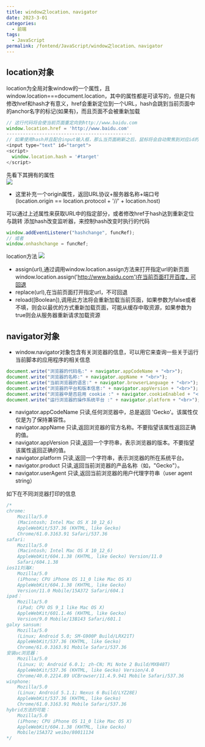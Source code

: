 ```yaml
---
title: window之location、navigator  
date: 2023-3-01
categories:
  - 前端
tags:
  - JavaScript
permalink: /fontend/JavaScript/window之location、navigator
---
```


## location对象

location为全局对象window的一个属性，且window.location===document.location，其中的属性都是可读写的，但是只有修改href和hash才有意义，href会重新定位到一个URL，hash会跳到当前页面中的anchor名字的标记(如果有)，而且页面不会被重新加载
```js
// 这行代码将会使当前页面重定向到http://www.baidu.com
window.location.href = 'http://www.baidu.com'
----------------------------------------------
// 如果使用hash并且配合input输入框，那么当页面刷新之后，鼠标将会自动聚焦到对应id的input输入框，
<input type="text" id="target">
<script>
  window.location.hash = '#target'
</script>
```
先看下其拥有的属性  
![](http://file.cqcdq.top/HEEASmhvywa7nJOnd0MHmwNUQo67Kl7j/loc%E5%B1%9E%E6%80%A7.png)  
- 这里补充一个origin属性，返回URL协议+服务器名称+端口号 (location.origin == location.protocol + '//' + location.host)

可以通过上述属性来获取URL中的指定部分，或者修改href于hash达到重新定位与跳转
添加hash改变监听器，来控制hash改变时执行的代码
```js
window.addEventListener("hashchange", funcRef);
// 或者
window.onhashchange = funcRef;
```
location方法
![](http://file.cqcdq.top/hBjtWC7ynaoEqBe2s4pBh4aEHRLUyL2P/loc%E6%96%B9%E6%B3%95.png)

- assign(url),通过调用window.location.assign方法来打开指定url的新页面window.location.assign('http://www.baidu.com')在当前页面打开百度，可回退
- replace(url),在当前页面打开指定url，不可回退
- reload([Boolean]),调用此方法将会重新加载当前页面，如果参数为false或者不填，则会以最优的方式重新加载页面，可能从缓存中取资源，如果参数为true则会从服务器重新请求加载资源

## navigator对象

- window.navigator对象包含有关浏览器的信息，可以用它来查询一些关于运行当前脚本的应用程序的相关信息
```js
document.write("浏览器的代码名:" + navigator.appCodeName + "<br>");
document.write("浏览器的名称:" + navigator.appName + "<br>");
document.write("当前浏览器的语言:" + navigator.browserLanguage + "<br>");
document.write("浏览器的平台和版本信息:" + navigator.appVersion + "<br>");
document.write("浏览器中是否启用 cookie :" + navigator.cookieEnabled + "<br>");
document.write("运行浏览器的操作系统平台 :" + navigator.platform + "<br>");
```

- navigator.appCodeName 只读,任何浏览器中，总是返回 'Gecko'。该属性仅仅是为了保持兼容性。
- navigator.appName 只读,返回浏览器的官方名称。不要指望该属性返回正确的值。
- navigator.appVersion 只读,返回一个字符串，表示浏览器的版本。不要指望该属性返回正确的值。
- navigator.platform 只读,返回一个字符串，表示浏览器的所在系统平台。
- navigator.product 只读,返回当前浏览器的产品名称（如，"Gecko"）。
- navigator.userAgent 只读,返回当前浏览器的用户代理字符串（user agent string）

如下在不同浏览器打印的信息
```js
/*
chrome:
    Mozilla/5.0
    (Macintosh; Intel Mac OS X 10_12_6)
    AppleWebKit/537.36 (KHTML, like Gecko)
    Chrome/61.0.3163.91 Safari/537.36
safari:
    Mozilla/5.0
    (Macintosh; Intel Mac OS X 10_12_6)
    AppleWebKit/604.1.38 (KHTML, like Gecko) Version/11.0
    Safari/604.1.38
ios11刘海X:
    Mozilla/5.0
    (iPhone; CPU iPhone OS 11_0 like Mac OS X)
    AppleWebKit/604.1.38 (KHTML, like Gecko)
    Version/11.0 Mobile/15A372 Safari/604.1
ipad：
    Mozilla/5.0
    (iPad; CPU OS 9_1 like Mac OS X)
    AppleWebKit/601.1.46 (KHTML, like Gecko)
    Version/9.0 Mobile/13B143 Safari/601.1
galxy sansum:
    Mozilla/5.0
    (Linux; Android 5.0; SM-G900P Build/LRX21T)
    AppleWebKit/537.36 (KHTML, like Gecko)
    Chrome/61.0.3163.91 Mobile Safari/537.36
安装uc浏览器：
    Mozilla/5.0
    (Linux; U; Android 6.0.1; zh-CN; Mi Note 2 Build/MXB48T)
    AppleWebKit/537.36 (KHTML, like Gecko) Version/4.0
    Chrome/40.0.2214.89 UCBrowser/11.4.9.941 Mobile Safari/537.36
winphone:
    Mozilla/5.0
    (Linux; Android 5.1.1; Nexus 6 Build/LYZ28E)
    AppleWebKit/537.36 (KHTML, like Gecko) 
    Chrome/61.0.3163.91 Mobile Safari/537.36
hybrid方法的可能：
    Mozilla/5.0
    (iPhone; CPU iPhone OS 11_0 like Mac OS X)
    AppleWebKit/604.1.38 (KHTML, like Gecko)
    Mobile/15A372 weibo/80011134
*/
```
